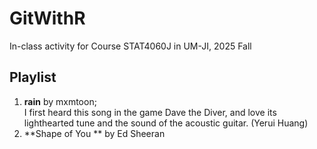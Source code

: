 # GitWithR
In-class activity for Course STAT4060J in UM-JI, 2025 Fall

## Playlist
1. **rain** by mxmtoon;  
I first heard this song in the game Dave the Diver, and love its lighthearted tune and the sound of the acoustic guitar. (Yerui Huang)
2. **Shape of You ** by Ed Sheeran  
